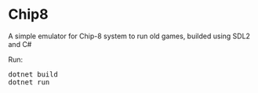 # Chip8

A simple emulator for Chip-8 system to run old games, builded using SDL2 and C#

Run:
<pre>dotnet build 
dotnet run
</pre>
